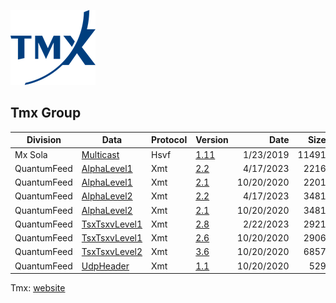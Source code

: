 [![Tmx](https://github.com/Open-Markets-Initiative/Directory/blob/main/Organizations/Tmx/Images/Logo.png)](https://www.tmx.com/)


## Tmx Group

| Division | Data | Protocol | Version | Date | Size | [Status][Omi.Glossary.Status] | [Testing][Omi.Glossary.Testing] | Specification |
| --- | --- | --- | --- | ---: | ---: | --- | --- | --- |
| Mx Sola | [Multicast][Tmx.Mx.Sola.Multicast.Hsvf.v1.11.Dissector] | Hsvf | [1.11][Tmx.Mx.Sola.Multicast.Hsvf.v1.11.Dissector] | 1/23/2019 | 11491 | [Active][Omi.Glossary.Status.Active] | [Untested][Omi.Glossary.Testing.Untested] | [url][Tmx.Mx.Sola.Multicast.Hsvf.v1.11.Url] - [pdf][Tmx.Mx.Sola.Multicast.Hsvf.v1.11.Pdf] |
| QuantumFeed | [AlphaLevel1][Tmx.QuantumFeed.AlphaLevel1.Xmt.v2.2.Dissector] | Xmt | [2.2][Tmx.QuantumFeed.AlphaLevel1.Xmt.v2.2.Dissector] | 4/17/2023 | 2216 | [Active][Omi.Glossary.Status.Active] | [Beta][Omi.Glossary.Testing.Beta] | [url][Tmx.QuantumFeed.AlphaLevel1.Xmt.v2.2.Url] - [pdf][Tmx.QuantumFeed.AlphaLevel1.Xmt.v2.2.Pdf] |
| QuantumFeed | [AlphaLevel1][Tmx.QuantumFeed.AlphaLevel1.Xmt.v2.1.Dissector] | Xmt | [2.1][Tmx.QuantumFeed.AlphaLevel1.Xmt.v2.1.Dissector] | 10/20/2020 | 2201 | [Deprecated][Omi.Glossary.Status.Deprecated] | [Beta][Omi.Glossary.Testing.Beta] | [url][Tmx.QuantumFeed.AlphaLevel1.Xmt.v2.1.Url] - [pdf][Tmx.QuantumFeed.AlphaLevel1.Xmt.v2.1.Pdf] |
| QuantumFeed | [AlphaLevel2][Tmx.QuantumFeed.AlphaLevel2.Xmt.v2.2.Dissector] | Xmt | [2.2][Tmx.QuantumFeed.AlphaLevel2.Xmt.v2.2.Dissector] | 4/17/2023 | 3481 | [Active][Omi.Glossary.Status.Active] | [Beta][Omi.Glossary.Testing.Beta] | [url][Tmx.QuantumFeed.AlphaLevel2.Xmt.v2.2.Url] - [pdf][Tmx.QuantumFeed.AlphaLevel2.Xmt.v2.2.Pdf] |
| QuantumFeed | [AlphaLevel2][Tmx.QuantumFeed.AlphaLevel2.Xmt.v2.1.Dissector] | Xmt | [2.1][Tmx.QuantumFeed.AlphaLevel2.Xmt.v2.1.Dissector] | 10/20/2020 | 3481 | [Deprecated][Omi.Glossary.Status.Deprecated] | [Beta][Omi.Glossary.Testing.Beta] | [url][Tmx.QuantumFeed.AlphaLevel2.Xmt.v2.1.Url] - [pdf][Tmx.QuantumFeed.AlphaLevel2.Xmt.v2.1.Pdf] |
| QuantumFeed | [TsxTsxvLevel1][Tmx.QuantumFeed.TsxTsxvLevel1.Xmt.v2.8.Dissector] | Xmt | [2.8][Tmx.QuantumFeed.TsxTsxvLevel1.Xmt.v2.8.Dissector] | 2/22/2023 | 2921 | [Active][Omi.Glossary.Status.Active] | [Beta][Omi.Glossary.Testing.Beta] | [url][Tmx.QuantumFeed.TsxTsxvLevel1.Xmt.v2.8.Url] - [pdf][Tmx.QuantumFeed.TsxTsxvLevel1.Xmt.v2.8.Pdf] |
| QuantumFeed | [TsxTsxvLevel1][Tmx.QuantumFeed.TsxTsxvLevel1.Xmt.v2.6.Dissector] | Xmt | [2.6][Tmx.QuantumFeed.TsxTsxvLevel1.Xmt.v2.6.Dissector] | 10/20/2020 | 2906 | [Deprecated][Omi.Glossary.Status.Deprecated] | [Beta][Omi.Glossary.Testing.Beta] | [url][Tmx.QuantumFeed.TsxTsxvLevel1.Xmt.v2.6.Url] - [pdf][Tmx.QuantumFeed.TsxTsxvLevel1.Xmt.v2.6.Pdf] |
| QuantumFeed | [TsxTsxvLevel2][Tmx.QuantumFeed.TsxTsxvLevel2.Xmt.v3.6.Dissector] | Xmt | [3.6][Tmx.QuantumFeed.TsxTsxvLevel2.Xmt.v3.6.Dissector] | 10/20/2020 | 6857 | [Active][Omi.Glossary.Status.Active] | [Beta][Omi.Glossary.Testing.Beta] | [url][Tmx.QuantumFeed.TsxTsxvLevel2.Xmt.v3.6.Url] - [pdf][Tmx.QuantumFeed.TsxTsxvLevel2.Xmt.v3.6.Pdf] |
| QuantumFeed | [UdpHeader][Tmx.QuantumFeed.UdpHeader.Xmt.v1.1.Dissector] | Xmt | [1.1][Tmx.QuantumFeed.UdpHeader.Xmt.v1.1.Dissector] | 10/20/2020 | 529 | [Header][Omi.Glossary.Status.Header] | [Verified][Omi.Glossary.Testing.Verified] | [url][Tmx.QuantumFeed.UdpHeader.Xmt.v1.1.Url] |


Tmx: [website](https://www.tmx.com/ "Go to Tmx Group")


[Omi.Glossary.Status]: https://github.com/Open-Markets-Initiative/Directory/blob/main/Glossary/Status.md "Protocol Deployment Status"
[Omi.Glossary.Status.Active]: https://github.com/Open-Markets-Initiative/Directory/blob/main/Glossary/Status.md "Deployment Status: Protocol is in active production"
[Omi.Glossary.Status.Deprecated]: https://github.com/Open-Markets-Initiative/Directory/blob/main/Glossary/Status.md "Deployment Status: Protocol is no longer in active use"
[Omi.Glossary.Status.Future]: https://github.com/Open-Markets-Initiative/Directory/blob/main/Glossary/Status.md "Deployment Status: Protocol is not yet deployed to an active production environment"
[Omi.Glossary.Status.Unknown]: https://github.com/Open-Markets-Initiative/Directory/blob/main/Glossary/Status.md "Deployment Status: Protocol deployment status is unknown"
[Omi.Glossary.Status.Header]: https://github.com/Open-Markets-Initiative/Directory/blob/main/Glossary/Status.md "Deployment Status: Header only protocol provided for debugging"
[Omi.Glossary.Testing]: https://github.com/Open-Markets-Initiative/Directory/blob/main/Glossary/Testing.md "Protocol Testing Status"
[Omi.Glossary.Testing.Verified]: https://github.com/Open-Markets-Initiative/Directory/blob/main/Glossary/Testing.md "Testing Status: Protocol has been tested on live data"
[Omi.Glossary.Testing.Incomplete]: https://github.com/Open-Markets-Initiative/Directory/blob/main/Glossary/Testing.md "Testing Status: Protocol has been tested on live data but contains known issues"
[Omi.Glossary.Testing.Beta]: https://github.com/Open-Markets-Initiative/Directory/blob/main/Glossary/Testing.md "Testing Status: Protocol has not been tested and structure is speculative"
[Omi.Glossary.Testing.Untested]: https://github.com/Open-Markets-Initiative/Directory/blob/main/Glossary/Testing.md "Testing Status: Protocol has not been tested on live data"

[Tmx.Mx.Sola.Multicast.Hsvf.v1.11.Dissector]: https://github.com/Open-Markets-Initiative/wireshark-lua/blob/main/Tmx/Tmx_Mx_Sola_Multicast_Hsvf_v1_11_Dissector.lua "Tmx Mx Sola Multicast Hsvf v1.11 Wireshark Dissector"
[Tmx.Mx.Sola.Multicast.Hsvf.v1.11.Url]: https://www.tmxwebstore.com/ "Tmx Group 1.11 Url"
[Tmx.Mx.Sola.Multicast.Hsvf.v1.11.Pdf]: https://github.com/Open-Markets-Initiative/Directory/blob/main/Organizations/Tmx/Specifications/ "Tmx Group 1.11 Pdf"
[Tmx.QuantumFeed.AlphaLevel1.Xmt.v2.1.Dissector]: https://github.com/Open-Markets-Initiative/wireshark-lua/blob/main/Tmx/Tmx_QuantumFeed_AlphaLevel1_Xmt_v2_1_Dissector.lua "Tmx QuantumFeed AlphaLevel1 Xmt v2.1 Wireshark Dissector"
[Tmx.QuantumFeed.AlphaLevel1.Xmt.v2.1.Url]: https://www.tmxwebstore.com/ "Tmx Group 2.1 Url"
[Tmx.QuantumFeed.AlphaLevel1.Xmt.v2.1.Pdf]: https://github.com/Open-Markets-Initiative/Directory/blob/main/Organizations/Tmx/Specifications/ "Tmx Group 2.1 Pdf"
[Tmx.QuantumFeed.AlphaLevel1.Xmt.v2.2.Dissector]: https://github.com/Open-Markets-Initiative/wireshark-lua/blob/main/Tmx/Tmx_QuantumFeed_AlphaLevel1_Xmt_v2_2_Dissector.lua "Tmx QuantumFeed AlphaLevel1 Xmt v2.2 Wireshark Dissector"
[Tmx.QuantumFeed.AlphaLevel1.Xmt.v2.2.Url]: https://www.tmxwebstore.com/ "Tmx Group 2.2 Url"
[Tmx.QuantumFeed.AlphaLevel1.Xmt.v2.2.Pdf]: https://github.com/Open-Markets-Initiative/Directory/blob/main/Organizations/Tmx/Specifications/ "Tmx Group 2.2 Pdf"
[Tmx.QuantumFeed.AlphaLevel2.Xmt.v2.1.Dissector]: https://github.com/Open-Markets-Initiative/wireshark-lua/blob/main/Tmx/Tmx_QuantumFeed_AlphaLevel2_Xmt_v2_1_Dissector.lua "Tmx QuantumFeed AlphaLevel2 Xmt v2.1 Wireshark Dissector"
[Tmx.QuantumFeed.AlphaLevel2.Xmt.v2.1.Url]: https://www.tmxwebstore.com/ "Tmx Group 2.1 Url"
[Tmx.QuantumFeed.AlphaLevel2.Xmt.v2.1.Pdf]: https://github.com/Open-Markets-Initiative/Directory/blob/main/Organizations/Tmx/Specifications/ "Tmx Group 2.1 Pdf"
[Tmx.QuantumFeed.AlphaLevel2.Xmt.v2.2.Dissector]: https://github.com/Open-Markets-Initiative/wireshark-lua/blob/main/Tmx/Tmx_QuantumFeed_AlphaLevel2_Xmt_v2_2_Dissector.lua "Tmx QuantumFeed AlphaLevel2 Xmt v2.2 Wireshark Dissector"
[Tmx.QuantumFeed.AlphaLevel2.Xmt.v2.2.Url]: https://www.tmxwebstore.com/ "Tmx Group 2.2 Url"
[Tmx.QuantumFeed.AlphaLevel2.Xmt.v2.2.Pdf]: https://github.com/Open-Markets-Initiative/Directory/blob/main/Organizations/Tmx/Specifications/ "Tmx Group 2.2 Pdf"
[Tmx.QuantumFeed.TsxTsxvLevel1.Xmt.v2.6.Dissector]: https://github.com/Open-Markets-Initiative/wireshark-lua/blob/main/Tmx/Tmx_QuantumFeed_TsxTsxvLevel1_Xmt_v2_6_Dissector.lua "Tmx QuantumFeed TsxTsxvLevel1 Xmt v2.6 Wireshark Dissector"
[Tmx.QuantumFeed.TsxTsxvLevel1.Xmt.v2.6.Url]: https://www.tmxwebstore.com/ "Tmx Group 2.6 Url"
[Tmx.QuantumFeed.TsxTsxvLevel1.Xmt.v2.6.Pdf]: https://github.com/Open-Markets-Initiative/Directory/blob/main/Organizations/Tmx/Specifications/ "Tmx Group 2.6 Pdf"
[Tmx.QuantumFeed.TsxTsxvLevel1.Xmt.v2.8.Dissector]: https://github.com/Open-Markets-Initiative/wireshark-lua/blob/main/Tmx/Tmx_QuantumFeed_TsxTsxvLevel1_Xmt_v2_8_Dissector.lua "Tmx QuantumFeed TsxTsxvLevel1 Xmt v2.8 Wireshark Dissector"
[Tmx.QuantumFeed.TsxTsxvLevel1.Xmt.v2.8.Url]: https://www.tmxwebstore.com/ "Tmx Group 2.8 Url"
[Tmx.QuantumFeed.TsxTsxvLevel1.Xmt.v2.8.Pdf]: https://github.com/Open-Markets-Initiative/Directory/blob/main/Organizations/Tmx/Specifications/ "Tmx Group 2.8 Pdf"
[Tmx.QuantumFeed.TsxTsxvLevel2.Xmt.v3.6.Dissector]: https://github.com/Open-Markets-Initiative/wireshark-lua/blob/main/Tmx/Tmx_QuantumFeed_TsxTsxvLevel2_Xmt_v3_6_Dissector.lua "Tmx QuantumFeed TsxTsxvLevel2 Xmt v3.6 Wireshark Dissector"
[Tmx.QuantumFeed.TsxTsxvLevel2.Xmt.v3.6.Url]: https://www.tmxwebstore.com/ "Tmx Group 3.6 Url"
[Tmx.QuantumFeed.TsxTsxvLevel2.Xmt.v3.6.Pdf]: https://github.com/Open-Markets-Initiative/Directory/blob/main/Organizations/Tmx/Specifications/ "Tmx Group 3.6 Pdf"
[Tmx.QuantumFeed.UdpHeader.Xmt.v1.1.Dissector]: https://github.com/Open-Markets-Initiative/wireshark-lua/blob/main/Tmx/Tmx_QuantumFeed_UdpHeader_Xmt_v1_1_Dissector.lua "Tmx QuantumFeed UdpHeader Xmt v1.1 Wireshark Dissector"
[Tmx.QuantumFeed.UdpHeader.Xmt.v1.1.Url]: https://github.com/Open-Markets-Initiative/Directory/blob/main/Organizations/Tmx/Specifications/ReadMe.md "Tmx Group 1.1 Url"
